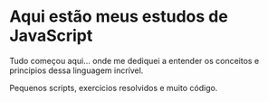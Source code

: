 # **Aqui estão meus estudos de JavaScript**

Tudo começou aqui... onde me dediquei a entender os conceitos e principios dessa linguagem incrível. 

Pequenos scripts, exercicios resolvidos e muito código.

